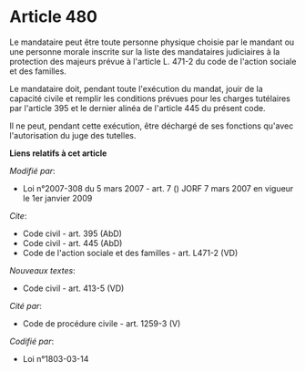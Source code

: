 # Article 480

Le mandataire peut être toute personne physique choisie par le mandant ou une personne morale inscrite sur la liste des
mandataires judiciaires à la protection des majeurs prévue à l'article L. 471-2 du code de l'action sociale et des familles.

Le mandataire doit, pendant toute l'exécution du mandat, jouir de la capacité civile et remplir les conditions prévues pour
les charges tutélaires par l'article 395 et le dernier alinéa de l'article 445 du présent code.

Il ne peut, pendant cette exécution, être déchargé de ses fonctions qu'avec l'autorisation du juge des tutelles.

**Liens relatifs à cet article**

_Modifié par_:

  - Loi n°2007-308 du 5 mars 2007 - art. 7 () JORF 7 mars 2007 en vigueur le 1er janvier 2009

_Cite_:

  - Code civil - art. 395 (AbD)
  - Code civil - art. 445 (AbD)
  - Code de l'action sociale et des familles - art. L471-2 (VD)

_Nouveaux textes_:

  - Code civil - art. 413-5 (VD)

_Cité par_:

  - Code de procédure civile - art. 1259-3 (V)

_Codifié par_:

  - Loi n°1803-03-14
